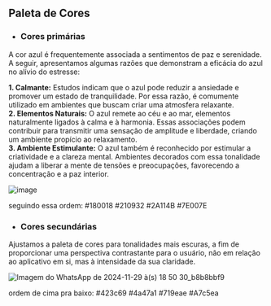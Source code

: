 ## Paleta de Cores

- ### Cores primárias

A cor azul é frequentemente associada a sentimentos de paz e serenidade. A seguir, apresentamos algumas razões que demonstram a eficácia do azul no alívio do estresse:<br/>

**1. Calmante:** Estudos indicam que o azul pode reduzir a ansiedade e promover um estado de tranquilidade. Por essa razão, é comumente utilizado em ambientes que buscam criar uma atmosfera relaxante.<br/>
**2. Elementos Naturais:** O azul remete ao céu e ao mar, elementos naturalmente ligados à calma e à harmonia. Essas associações podem contribuir para transmitir uma sensação de amplitude e liberdade, criando um ambiente propício ao relaxamento.<br/>
**3. Ambiente Estimulante:** O azul também é reconhecido por estimular a criatividade e a clareza mental. Ambientes decorados com essa tonalidade ajudam a liberar a mente de tensões e preocupações, favorecendo a concentração e a paz interior.<br/>

![image](https://github.com/user-attachments/assets/a842b2ea-94d8-47b6-9c99-e87fd48b76da)


seguindo essa ordem: 
#180018
#210932
#2A114B
#7E007E

- ### Cores secundárias

Ajustamos a paleta de cores para tonalidades mais escuras, a fim de proporcionar uma perspectiva contrastante para o usuário, não em relação ao aplicativo em si, mas à intensidade da sua claridade.

![Imagem do WhatsApp de 2024-11-29 à(s) 18 50 30_b8b8bbf9](https://github.com/user-attachments/assets/5db2427d-1b16-485d-aa83-3a86f9019558)

ordem de cima pra baixo: 
#423c69
#4a47a1
#719eae
#A7c5ea
